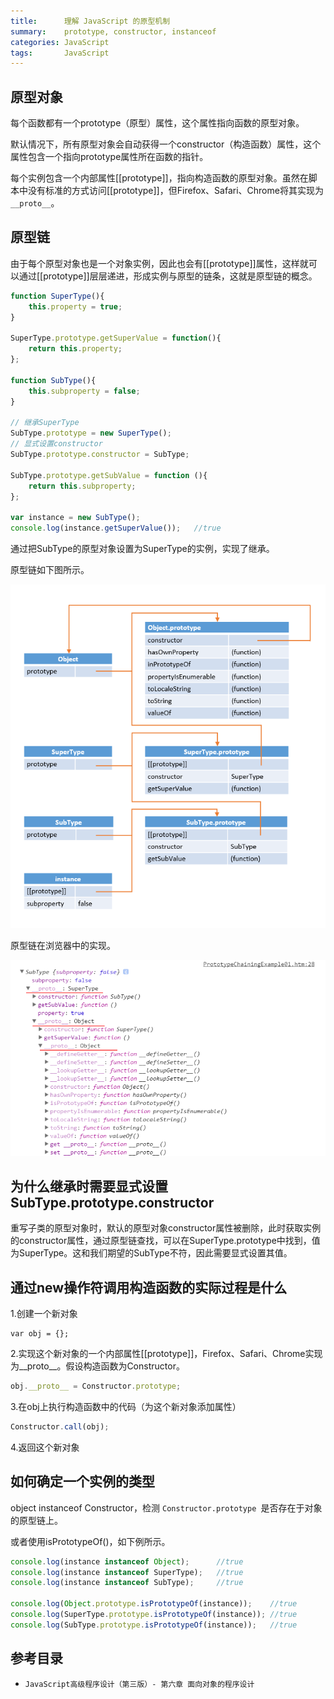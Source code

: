 ```yaml
---
title:      理解 JavaScript 的原型机制
summary:    prototype, constructor, instanceof
categories: JavaScript
tags:       JavaScript
---
```


## 原型对象

每个函数都有一个prototype（原型）属性，这个属性指向函数的原型对象。

默认情况下，所有原型对象会自动获得一个constructor（构造函数）属性，这个属性包含一个指向prototype属性所在函数的指针。

每个实例包含一个内部属性[[prototype]]，指向构造函数的原型对象。虽然在脚本中没有标准的方式访问[[prototype]]，但Firefox、Safari、Chrome将其实现为`__proto__`。

## 原型链

由于每个原型对象也是一个对象实例，因此也会有[[prototype]]属性，这样就可以通过[[prototype]]层层递进，形成实例与原型的链条，这就是原型链的概念。

```javascript
function SuperType(){
    this.property = true;
}

SuperType.prototype.getSuperValue = function(){
    return this.property;
};

function SubType(){
    this.subproperty = false;
}

// 继承SuperType
SubType.prototype = new SuperType();
// 显式设置constructor
SubType.prototype.constructor = SubType;

SubType.prototype.getSubValue = function (){
    return this.subproperty;
};

var instance = new SubType();
console.log(instance.getSuperValue());   //true
```

通过把SubType的原型对象设置为SuperType的实例，实现了继承。

原型链如下图所示。

![原型链示意图](/img/prototype-chain-example.png)

原型链在浏览器中的实现。

![__proto__](/img/prototype-chrome.png)

## 为什么继承时需要显式设置SubType.prototype.constructor

重写子类的原型对象时，默认的原型对象constructor属性被删除，此时获取实例的constructor属性，通过原型链查找，可以在SuperType.prototype中找到，值为SuperType。这和我们期望的SubType不符，因此需要显式设置其值。

## 通过new操作符调用构造函数的实际过程是什么

1.创建一个新对象

```
var obj = {}; 
```

2.实现这个新对象的一个内部属性[[prototype]]，Firefox、Safari、Chrome实现为__proto__。假设构造函数为Constructor。

```javascript
obj.__proto__ = Constructor.prototype;
```



3.在obj上执行构造函数中的代码（为这个新对象添加属性）

```javascript
Constructor.call(obj);
```

4.返回这个新对象



## 如何确定一个实例的类型

object instanceof Constructor，检测 `Constructor.prototype `是否存在于对象的原型链上。

或者使用isPrototypeOf()，如下例所示。

```javascript
console.log(instance instanceof Object);      //true
console.log(instance instanceof SuperType);   //true
console.log(instance instanceof SubType);     //true

console.log(Object.prototype.isPrototypeOf(instance));    //true
console.log(SuperType.prototype.isPrototypeOf(instance)); //true
console.log(SubType.prototype.isPrototypeOf(instance));   //true
```

## 参考目录

- `JavaScript高级程序设计（第三版）- 第六章 面向对象的程序设计`